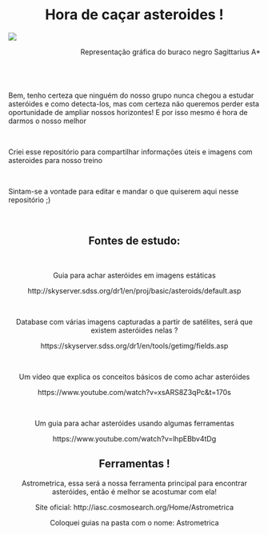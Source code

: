 <h1 align='center'>Hora de caçar asteroides !</h1>
<img src='https://external-content.duckduckgo.com/iu/?u=https%3A%2F%2Fi.ytimg.com%2Fvi%2FcyQu0_wo4qM%2Fmaxresdefault.jpg&f=1&nofb=1'>
<p align='right' font-size=15> Representação gráfica do buraco negro Sagittarius A* </p>
<br>
<h1></h1>
<p>Bem, tenho certeza que ninguém do nosso grupo nunca chegou a estudar asteróides e como detecta-los, mas com certeza não queremos perder esta oportunidade de ampliar nossos horizontes! E por isso mesmo é hora de darmos o nosso melhor</p>
<br>
<p> Criei esse repositório para compartilhar informações úteis e imagens com asteroides para nosso treino </p>
<br>
<p> Sintam-se a vontade para editar e mandar o que quiserem aqui nesse repositório ;)</p>
<br>


<div align='center'>
  <h2> Fontes de estudo: </h1>
  <br>
  <p> Guia para achar asteróides em imagens estáticas  </h1>
  <p>http://skyserver.sdss.org/dr1/en/proj/basic/asteroids/default.asp</p>
  <br>
  <p> Database com várias imagens capturadas a partir de satélites, será que existem asteróides nelas ? </h1>
  <p>https://skyserver.sdss.org/dr1/en/tools/getimg/fields.asp</p>
  <br>
  <p> Um vídeo que explica os conceitos básicos de como achar asteróides </p>
  <p> https://www.youtube.com/watch?v=xsARS8Z3qPc&t=170s </p>
  <br>
  <p> Um guia para achar asteróides usando algumas ferramentas </p>
  <p> https://www.youtube.com/watch?v=lhpEBbv4tDg </p>
  
<div align='center'>
  <h2> Ferramentas ! </h2>
  <p> Astrometrica, essa será a nossa ferramenta principal para encontrar asteróides, então é melhor se acostumar com ela! </p>
  <p> Site oficial: http://iasc.cosmosearch.org/Home/Astrometrica </p>
  <p> Coloquei guias na pasta com o nome: Astrometrica </p>
  
    
  
  


